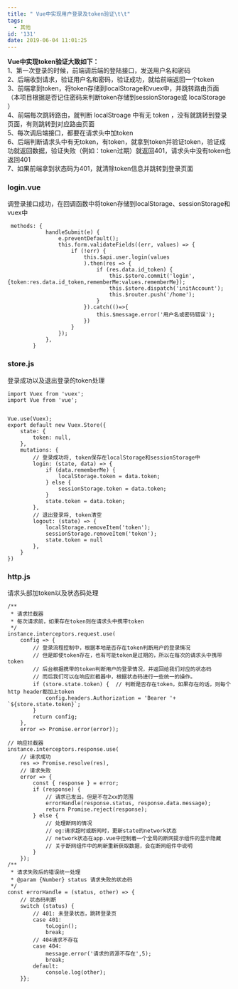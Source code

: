 ```yaml
---
title: " Vue中实现用户登录及token验证\t\t"
tags:
  - 其他
id: '131'
date: 2019-06-04 11:01:25
---
```


**Vue中实现token验证大致如下：**  
1、第一次登录的时候，前端调后端的登陆接口，发送用户名和密码  
2、后端收到请求，验证用户名和密码，验证成功，就给前端返回一个token  
3、前端拿到token，将token存储到localStorage和vuex中，并跳转路由页面（本项目根据是否记住密码来判断token存储到sessionStorage或 localStorage ）  
4、前端每次跳转路由，就判断 localStroage 中有无 token ，没有就跳转到登录页面，有则跳转到对应路由页面  
5、每次调后端接口，都要在请求头中加token  
6、后端判断请求头中有无token，有token，就拿到token并验证token，验证成功就返回数据，验证失败（例如：token过期）就返回401，请求头中没有token也返回401  
7、如果前端拿到状态码为401，就清除token信息并跳转到登录页面  

### **login.vue**

调登录接口成功，在回调函数中将token存储到localStorage、sessionStorage和vuex中

     methods: {
                handleSubmit(e) {
                    e.preventDefault();
                    this.form.validateFields((err, values) => {
                        if (!err) {
                            this.$api.user.login(values
                            ).then(res => {
                                if (res.data.id_token) {
                                    this.$store.commit('login',{token:res.data.id_token,rememberMe:values.rememberMe});
                                    this.$store.dispatch('initAccount');
                                    this.$router.push('/home');
                                }
                            }).catch(()=>{
                                this.$message.error('用户名或密码错误');
                            })
                        }
                    });
                },
            }

### store.js

登录成功以及退出登录的token处理

    import Vuex from 'vuex';
    import Vue from 'vue';
    
    
    Vue.use(Vuex);
    export default new Vuex.Store({
        state: {
            token: null,
        },
        mutations: {
            // 登录成功将, token保存在localStorage和sessionStorage中
            login: (state, data) => {
                if (data.rememberMe) {
                    localStorage.token = data.token;
                } else {
                    sessionStorage.token = data.token;
                }
                state.token = data.token;
            },
            // 退出登录将, token清空
            logout: (state) => {
                localStorage.removeItem('token');
                sessionStorage.removeItem('token');
                state.token = null
            },
        }
    })

### http.js

请求头部加token以及状态码处理

    /**
     * 请求拦截器
     * 每次请求前，如果存在token则在请求头中携带token
     */
    instance.interceptors.request.use(
        config => {
            // 登录流程控制中，根据本地是否存在token判断用户的登录情况
            // 但是即使token存在，也有可能token是过期的，所以在每次的请求头中携带token
            // 后台根据携带的token判断用户的登录情况，并返回给我们对应的状态码
            // 而后我们可以在响应拦截器中，根据状态码进行一些统一的操作。
            if (store.state.token) {  // 判断是否存在token，如果存在的话，则每个http header都加上token
                config.headers.Authorization = 'Bearer '+ `${store.state.token}`;
            }
            return config;
        },
        error => Promise.error(error));
    
    // 响应拦截器
    instance.interceptors.response.use(
        // 请求成功
        res => Promise.resolve(res),
        // 请求失败
        error => {
            const { response } = error;
            if (response) {
                // 请求已发出，但是不在2xx的范围
                errorHandle(response.status, response.data.message);
                return Promise.reject(response);
            } else {
                // 处理断网的情况
                // eg:请求超时或断网时，更新state的network状态
                // network状态在app.vue中控制着一个全局的断网提示组件的显示隐藏
                // 关于断网组件中的刷新重新获取数据，会在断网组件中说明
            }
        });
    /**
     * 请求失败后的错误统一处理
     * @param {Number} status 请求失败的状态码
     */
    const errorHandle = (status, other) => {
        // 状态码判断
        switch (status) {
            // 401: 未登录状态，跳转登录页
            case 401:
                toLogin();
                break;
            // 404请求不存在
            case 404:
                message.error('请求的资源不存在',5);
                break;
            default:
                console.log(other);
        }};